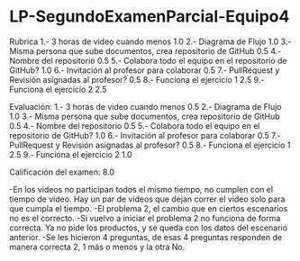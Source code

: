 # LP-SegundoExamenParcial-Equipo4


Rubrica
1.- 3 horas de video cuando menos                                                   1.0
2.- Diagrama de Flujo                                                               1.0
3.- Misma persona que sube documentos, crea repositorio de GitHub                   0.5
4.- Nombre del repositorio                                                          0.5
5.- Colabora todo el equipo en el repositorio de GitHub?                            1.0
6.- Invitación al profesor para colaborar                                           0.5
7.- PullRequest y Revisión asignadas al profesor?                                   0.5
8.- Funciona el ejercicio 1                                                         2.5
9.- Funciona el ejercicio 2                                                         2.5


Evaluación:
1.- 3 horas de video cuando menos                                                   0.5
2.- Diagrama de Flujo                                                               1.0
3.- Misma persona que sube documentos, crea repositorio de GitHub                   0.5
4.- Nombre del repositorio                                                          0.5
5.- Colabora todo el equipo en el repositorio de GitHub?                            1.0
6.- Invitación al profesor para colaborar                                           0.5
7.- PullRequest y Revisión asignadas al profesor?                                   0.5
8.- Funciona el ejercicio 1                                                         2.5
9.- Funciona el ejercicio 2                                                         1.0

Calificación del examen:                                                            8.0


-En los videos no participan todos el mismo tiempo, no cumplen con el tiempo de video. Hay un par de videos que dejan correr el video 
solo para que cumpla el tiempo.
-El problema 2, el cambio que en ciertos escenarios no es el correcto.
-Si vuelvo a iniciar el problema 2 no funciona de forma correcta. Ya no pide los productos, y se queda con los datos del escenario
anterior.
-Se les hicieron 4 preguntas, de esas 4 preguntas responden de manera correcta 2, 1 más o menos y la otra No.
